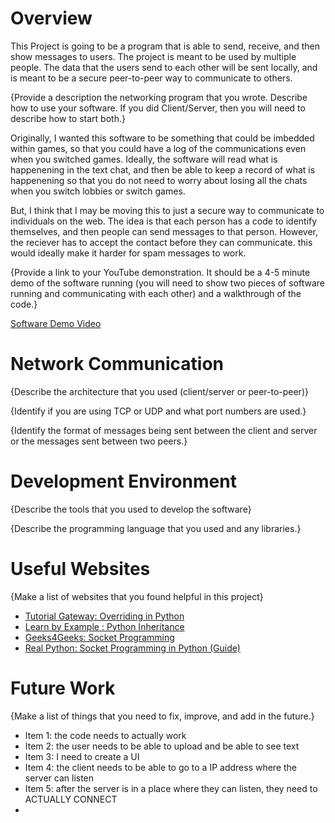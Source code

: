 # Overview

This Project is going to be a program that is able to send, receive, and then show messages to users.
The project is meant to be used by multiple people. The data that the users send to each other will be sent locally, and is meant to be a secure peer-to-peer way to communicate to others. 

{Provide a description the networking program that you wrote. Describe how to use your software.  If you did Client/Server, then you will need to describe how to start both.}

Originally, I wanted this software to be something that could be imbedded within games, so that you could have a log of the communications even when you switched games. Ideally, the software will read what is happenening in the text chat, and then be able to keep a record of what is happenening so that you do not need to worry about losing all the chats when you switch lobbies or switch games.

But, I think that I may be moving this to just a secure way to communicate to individuals on the web. The idea is that each person has a code to identify themselves, and then people can send messages to that person. However, the reciever has to accept the contact before they can communicate. this would ideally make it harder for spam messages to work.

{Provide a link to your YouTube demonstration.  It should be a 4-5 minute demo of the software running (you will need to show two pieces of software running and communicating with each other) and a walkthrough of the code.}

[Software Demo Video](http://youtube.link.goes.here)

# Network Communication

{Describe the architecture that you used (client/server or peer-to-peer)}

{Identify if you are using TCP or UDP and what port numbers are used.}

{Identify the format of messages being sent between the client and server or the messages sent between two peers.}

# Development Environment

{Describe the tools that you used to develop the software}

{Describe the programming language that you used and any libraries.}

# Useful Websites

{Make a list of websites that you found helpful in this project}
* [Tutorial Gateway: Overriding in Python]((https://www.tutorialgateway.org/method-overriding-in-python/))
* [Learn by Example : Python Inheritance]((https://www.learnbyexample.org/python-inheritance/))
* [Geeks4Geeks: Socket Programming]((https://www.geeksforgeeks.org/socket-programming-python/))
* [Real Python: Socket Programming in Python (Guide)]((https://realpython.com/python-sockets/))

# Future Work

{Make a list of things that you need to fix, improve, and add in the future.}
* Item 1: the code needs to actually work
* Item 2: the user needs to be able to upload and be able to see text
* Item 3: I need to create a UI
* Item 4: the client needs to be able to go to a IP address where the server can listen
* Item 5: after the server is in a place where they can listen, they need to ACTUALLY CONNECT
* 
